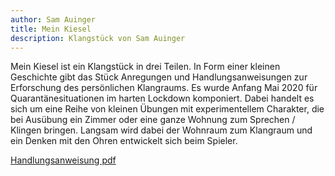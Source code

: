 ```yaml
---
author: Sam Auinger
title: Mein Kiesel
description: Klangstück von Sam Auinger
---
```

Mein Kiesel ist ein Klangstück in drei Teilen. In Form einer kleinen Geschichte gibt das Stück Anregungen und Handlungsanweisungen zur Erforschung des persönlichen Klangraums. Es wurde Anfang Mai 2020 für Quarantänesituationen im harten Lockdown komponiert. Dabei handelt es sich um eine Reihe von kleinen Übungen mit experimentellem Charakter, die bei Ausübung ein Zimmer oder eine ganze Wohnung zum Sprechen / Klingen bringen. Langsam wird dabei der Wohnraum zum Klangraum und ein Denken mit den Ohren entwickelt sich beim Spieler. 

[Handlungsanweisung pdf](../doc/MeinKiesel_samauinger.pdf)